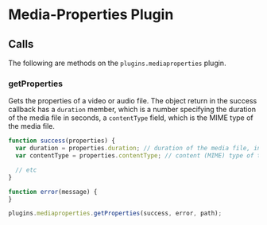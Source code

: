 # Media-Properties Plugin

## Calls

The following are methods on the `plugins.mediaproperties` plugin.

### getProperties

Gets the properties of a video or audio file. The object return in the success callback has a `duration` member, which is a number specifying the duration of the media file in seconds, a `contentType` field, which is the MIME type of the media file.

```javascript
function success(properties) {
  var duration = properties.duration; // duration of the media file, in seconds
  var contentType = properties.contentType; // content (MIME) type of the media file

  // etc
}

function error(message) {
}

plugins.mediaproperties.getProperties(success, error, path);
```
